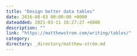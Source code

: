 ```yaml
---
title: "Design better data tables"
date: 2016-08-03 00:00:00 +0000
dateadded: 2021-03-11 16:27:27 +0000
description: ""
link: "https://matthewstrom.com/writing/tables/"
category:
directory: _directory/matthew-ström.md
---
```

